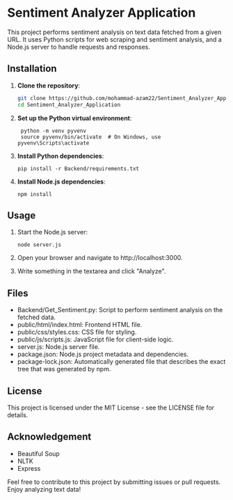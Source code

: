 # Sentiment Analyzer Application 
This project performs sentiment analysis on text data fetched from a given URL. It uses Python scripts for web scraping and sentiment analysis, and a Node.js server to handle requests and responses.


## Installation

1. **Clone the repository**:
   ```bash
   git clone https://github.com/mohammad-azam22/Sentiment_Analyzer_Application.git
   cd Sentiment_Analyzer_Application
2. **Set up the Python virtual environment**:
   ```
    python -m venv pyvenv
    source pyvenv/bin/activate  # On Windows, use pyvenv\Scripts\activate
4. **Install Python dependencies**:
   ```
   pip install -r Backend/requirements.txt
6. **Install Node.js dependencies**:
   ```
   npm install
## Usage

1. Start the Node.js server:
   ```
   node server.js
2. Open your browser and navigate to http://localhost:3000.

3. Write something in the textarea and click "Analyze".

## Files
  - Backend/Get_Sentiment.py: Script to perform sentiment analysis on the fetched data.
  - public/html/index.html: Frontend HTML file.
  - public/css/styles.css: CSS file for styling.
  - public/js/scripts.js: JavaScript file for client-side logic.
  - server.js: Node.js server file.
  - package.json: Node.js project metadata and dependencies.
  - package-lock.json: Automatically generated file that describes the exact tree that was generated by npm.

## License
  This project is licensed under the MIT License - see the LICENSE file for details.

## Acknowledgement
  - Beautiful Soup
  - NLTK
  - Express

Feel free to contribute to this project by submitting issues or pull requests. Enjoy analyzing text data!
